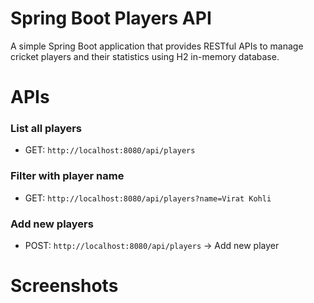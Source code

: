 # Spring Boot Players API

A simple Spring Boot application that provides RESTful APIs to manage cricket players and their statistics using H2 in-memory database.

# APIs

### List all players 
* GET: ```http://localhost:8080/api/players```

### Filter with player name

* GET: ```http://localhost:8080/api/players?name=Virat Kohli```

### Add new players

* POST: ```http://localhost:8080/api/players``` → Add new player 


# Screenshots

